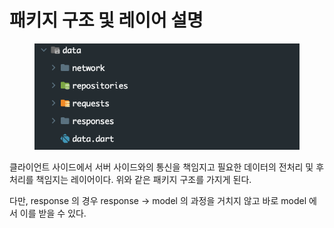 # 패키지 구조 및 레이어 설명

<figure><img src="../../../.gitbook/assets/image (2) (1) (1) (1) (1) (1) (1).png" alt=""><figcaption></figcaption></figure>

클라이언트 사이드에서 서버 사이드와의 통신을 책임지고 필요한 데이터의 전처리 및 후처리를 책임지는 레이어이다. 위와 같은 패키지 구조를 가지게 된다.

다만, response 의 경우 response -> model 의 과정을 거치지 않고 바로 model 에서 이를 받을 수 있다.
